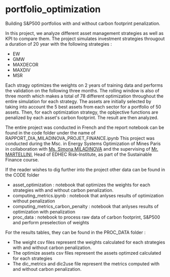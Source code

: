 # portfolio_optimization

Building S&P500 portfolios with and without carbon footprint penalization. 

In this project, we analyze different asset management strategies as well as KPI to compare them. The project simulates investment strategies througout a duration of 20 year with the following strategies : 
- EW
- GMW
- MAXDECOR
- MAXDIV
- MSR

Each stragy optimizes the weights on 2 years of training data and performs the validation on the following three months. The rolling window is also of three month which makes a total of 78 different optimization throughout the entire simulation for each strategy. 
The assets are initially selected by taking into account the 5 best assets from each sector for a portfolio of 50 assets. Then, for each optimization strategy, the opbjective functions are penalized by each asset's carbon footprint. The result are then analyzed. 

The entire project was conducted in French and the report notebook can be found in the code folder under the name of RAPPORT_DIA_MILADINOVA_PROJET_FINANCE.ipynb 
This project was conducted during the Msc. in Energy Systems Optimization of Mines Paris in collaboration with [Ms. Simona MILADINOVA](https://www.linkedin.com/in/simona-miladinova-839b8a17a/) and  the supervising of [Mr. MARTELLINI](https://www.edhec.edu/fr/corps-professoral-et-chercheurs/martellini-lionel-phd), Head of  EDHEC Risk-Institute, as part of the Sustainable Finance course. 

If the reader wishes to dig further into the project other data can be found in the CODE folder

- asset_optimization : notebook that optimizes the weights for each strategies with and without carbon penalization.
- computing_metrics.ipynb : notebook that anlyses results of optimization without penalization
- computing_metrics_carbon_penalty : notebook that anlyses results of optimization with penalization
- proc_data : notebook to process raw data of carbon footprint, S&P500 and perform preselection of weights

For the results tables, they can be found in the PROC_DATA folder : 

- The weight csv files represent the weights calculated for each strategies with and without carbon penalization.
- The optimize assets csv files represent the assets optimzed calculated for each strategies 
- The dic_metrics and dic2use file represent the metrics computed with and without carbon penalization.

